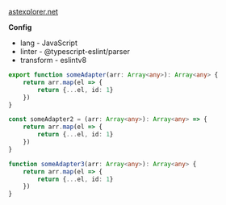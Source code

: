 [astexplorer.net](https://astexplorer.net/)

**Config**

- lang - JavaScript
- linter - @typescript-eslint/parser
- transform - eslintv8

```typescript
export function someAdapter(arr: Array<any>): Array<any> {
	return arr.map(el => {
		return {...el, id: 1}
	})
}

const someAdapter2 = (arr: Array<any>): Array<any> => {
	return arr.map(el => {
		return {...el, id: 1}
	})
}

function someAdapter3(arr: Array<any>): Array<any> {
	return arr.map(el => {
		return {...el, id: 1}
	})
}


```
